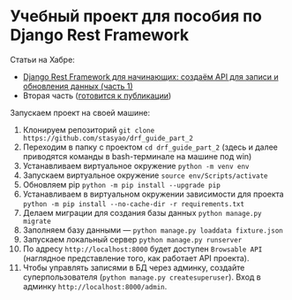 # Учебный проект для пособия по Django Rest Framework

Статьи на Хабре:
+ [Django Rest Framework для начинающих: создаём API для записи и обновления данных (часть 1)](https://habr.com/ru/company/yandex_praktikum/blog/567564/)
+ Вторая часть ([готовится к публикации](https://gist.github.com/stasyao/f612d3ba8117f8d2a50bb77da6dc94f6/edit))

Запускаем проект на своей машине: 

1. Клонируем репозиторий `git clone https://github.com/stasyao/drf_guide_part_2`
2. Переходим в папку с проектом `cd drf_guide_part_2` (здесь и далее приводятся команды в bash-терминале на машине под win)
3. Устанавливаем виртуальное окружение `python -m venv env`
4. Запускаем виртуальное окружение `source env/Scripts/activate`
5. Обновляем pip `python -m pip install --upgrade pip`
6. Устанавливаем в виртуальном окружении зависимости для проекта `python -m pip install --no-cache-dir -r requirements.txt`
7. Делаем миграции для создания базы данных `python manage.py migrate`
8. Заполняем базу данными &mdash; `python manage.py loaddata fixture.json`
9. Запускаем локальный сервер `python manage.py runserver`
10. По адресу `http://localhost:8000` будет доступен `Browsable API` (наглядное представление того, как работает API проекта).  
11. Чтобы управлять записями в БД через админку, создайте суперпользователя (`python manage.py createsuperuser`). Вход в админку `http://localhost:8000/admin`.  

